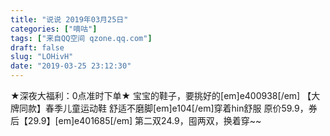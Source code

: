 ```yaml
---
title: "说说 2019年03月25日"
categories: ["嘀咕"]
tags: ["来自QQ空间 qzone.qq.com"]
draft: false
slug: "LOHivH"
date: "2019-03-25 23:12:30"
---
```


★深夜大福利：0点准时下单★
宝宝的鞋子，要挑好的[em]e400938[/em]
【大牌同款】春季儿童运动鞋
舒适不磨脚[em]e104[/em]穿着hin舒服
原价59.9，券后【29.9】[em]e401685[/em]
第二双24.9，囤两双，换着穿~~
